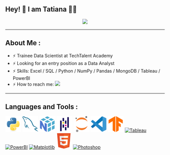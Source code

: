 ## Hey! 👋 I am Tatiana :woman_technologist: 


<div id="header" align="center">
  <img src="https://www.stengg.com/media/617349/data-analytics-header-image.jpg?anchor=center&amp;mode=crop&amp;width=1600&amp;height=200&amp;rnd=131890221430000000"/>  
</div>

---

##  About Me :
- :zap: Trainee Data Scientist at TechTalent Academy
- :zap: Looking for an entry position as a Data Analyst
- :zap: Skills:  Excel / SQL / Python / NumPy / Pandas / MongoDB / Tableau / PowerBI 
- :zap: How to reach me: <a href="https://www.linkedin.com/in/tatianaiacob"> <img src="https://www.designinmentalhealth.com/wp-content/uploads/sites/57/2022/05/Linkedin-logo-png-300x78.png" width="100"/> </a>

---

## Languages and Tools :
<div>
  <a href="https://www.microsoft.com/en-us/microsoft-365/excel><img src="https://www.orthodyne.be/wp-content/uploads/2017/03/Excel.png" title="Excel" alt="Excel" width="50" height="50"/></a>
  <a href="https://www.python.org"><img src="https://github.com/devicons/devicon/blob/master/icons/python/python-original.svg" title="Python" alt="Python" width="50" height="50"/></a>
  <a href="https://www.mysql.com"><img src="https://github.com/devicons/devicon/blob/master/icons/mysql/mysql-original.svg" title="SQL" alt="SQL" width="50" height="50"/></a>
  <a href="https://numpy.org"><img src="https://github.com/devicons/devicon/blob/master/icons/numpy/numpy-original.svg" title="NumPy" alt="NumPy" width="50" height="50"/></a>
  <a href="https://pandas.pydata.org"><img src="https://github.com/devicons/devicon/blob/master/icons/pandas/pandas-original.svg" title="Pandas" alt="Pandas" width="50" height="50"/></a>
  <a href="https://jupyter.org"><img src="https://github.com/devicons/devicon/blob/master/icons/jupyter/jupyter-original.svg" title="Jupyter" alt="Jupyter" width="50" height="50"/></a>
  <a href="https://code.visualstudio.com"><img src="https://github.com/devicons/devicon/blob/master/icons/vscode/vscode-original.svg" title="VSCode" alt="VSCode " width="50" height="50"/></a>
  <a href="https://www.mongodb.com><img src="https://github.com/devicons/devicon/blob/master/icons/mongodb/mongodb-original.svg" title="MongoDB" alt="MongoDB" width="50" height="50"/></a>
  <a href="https://www.tensorflow.org"><img src="https://github.com/devicons/devicon/blob/master/icons/tensorflow/tensorflow-original.svg"  title="Tensorflow" alt="Tensorflow" width="50" height="50"/></a>
  <a href="https://tableau.com"><img src="https://cdn.worldvectorlogo.com/logos/tableau-software.svg" title="Tableau" alt="Tableau" width="50" height="50"/></a>
  <a href="https://powerbi.microsoft.com/en-us"><img src="https://excelclub.com.br/wp-content/uploads/2022/08/MicrosoftTeams-image-19.png" title="PowerBI" alt="PowerBI" width="50" height="50"/></a>
  <a href="https://matplotlib.org"><img src="https://upload.wikimedia.org/wikipedia/commons/thumb/0/01/Created_with_Matplotlib-logo.svg/2048px-Created_with_Matplotlib-logo.svg.png" title="Matplotlib"  alt="Matplotlib" width="50" height="50"/></a>
  <a href="https://html.spec.whatwg.org/multipage"><img src="https://github.com/devicons/devicon/blob/master/icons/html5/html5-original.svg" title="HTML5" alt="HTML" width="50" height="50"/></a>
  <a href="https://www.adobe.com/uk/products/photoshop"><img src="https://seeklogo.com/images/A/adobe-photoshop-logo-7B88D7B5AA-seeklogo.com.png" title="Photoshop" alt="Photoshop" width="50" height="50"/></a> 
 </div>
